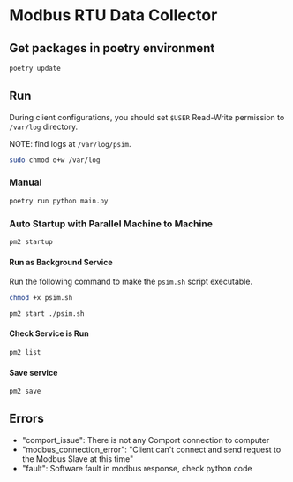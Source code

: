 # Modbus RTU Data Collector

## Get packages in poetry environment

```sh
poetry update
```

## Run

During client configurations, you should set `$USER` Read-Write permission to
`/var/log` directory.

NOTE: find logs at `/var/log/psim`.

```sh
sudo chmod o+w /var/log
```

### Manual

```sh
poetry run python main.py
```

### Auto Startup with Parallel Machine to Machine

```sh
pm2 startup
```

#### Run as Background Service

Run the following command to make the `psim.sh` script executable.

```sh
chmod +x psim.sh
```

```sh
pm2 start ./psim.sh
```

#### Check Service is Run

```sh
pm2 list
```

#### Save service

```sh
pm2 save
```

## Errors

* "comport_issue": There is not any Comport connection to computer
* "modbus_connection_error": "Client can't connect and send request to the
  Modbus Slave at this time"
* "fault": Software fault in modbus response, check python code